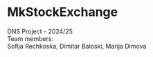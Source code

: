 # MkStockExchange
DNS Project - 2024/25<br>
Team members:<br>
Sofija Rechkoska, Dimitar Baloski, Marija Dimova
